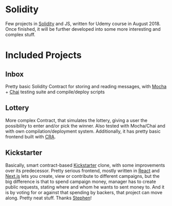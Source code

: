 # Solidity

Few projects in [Solidity](http://solidity.readthedocs.io/en/v0.4.24/) and JS, written for Udemy course in August 2018. Once finished, it will be further developed into some more interesting and complex stuff.

# Included Projects

## Inbox

Pretty basic Solidity Contract for storing and reading messages, with [Mocha](https://mochajs.org/) + [Chai](http://www.chaijs.com/) testing suite and compile/deploy scripts

## Lottery

More complex Contract, that simulates the lottery, giving a user the possibility to enter and/or pick the winner. Also tested with Mocha/Chai and with own compilation/deployment system. Additionally, it has pretty basic frontend built with [CRA](https://github.com/facebook/create-react-app).

## Kickstarter

Basically, smart contract-based [Kickstarter](https://www.kickstarter.com/) clone, with some improvements over its predecessor. Pretty serious frontend, mostly written in [React](https://reactjs.org/) and [Next.js](https://nextjs.org/) lets you create, view or contribute to different campaigns, but the big difference is that to spend campaign money, manager has to create public requests, stating where and whom he wants to sent money to. And it is by voting for or against that spending by backers, that project can move along. Pretty neat stuff. Thanks [Stephen](https://github.com/StephenGrider)!

